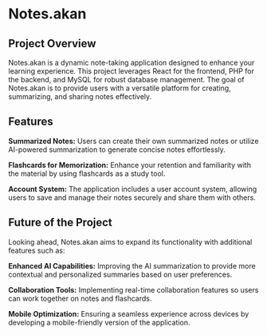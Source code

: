 # Notes.akan

## Project Overview

Notes.akan is a dynamic note-taking application designed to enhance your learning experience. This project leverages React for the frontend, PHP for the backend, and MySQL for robust database management. The goal of Notes.akan is to provide users with a versatile platform for creating, summarizing, and sharing notes effectively.

## Features
**Summarized Notes:** Users can create their own summarized notes or utilize AI-powered summarization to generate concise notes effortlessly.

**Flashcards for Memorization:** Enhance your retention and familiarity with the material by using flashcards as a study tool.

**Account System:** The application includes a user account system, allowing users to save and manage their notes securely and share them with others.


## Future of the Project
Looking ahead, Notes.akan aims to expand its functionality with additional features such as:

**Enhanced AI Capabilities:** Improving the AI summarization to provide more contextual and personalized summaries based on user preferences.

**Collaboration Tools:** Implementing real-time collaboration features so users can work together on notes and flashcards.

**Mobile Optimization:** Ensuring a seamless experience across devices by developing a mobile-friendly version of the application.
